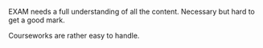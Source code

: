 EXAM needs a full understanding of all the content. Necessary but hard to get a good mark.

Courseworks are rather easy to handle.

